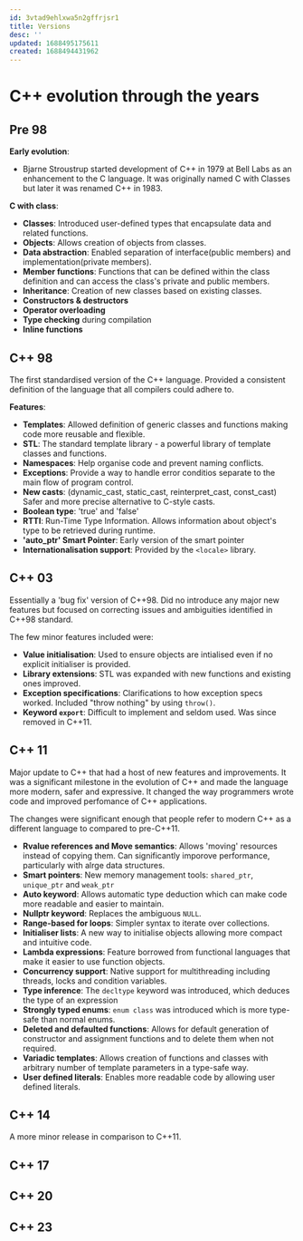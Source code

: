 ```yaml
---
id: 3vtad9ehlxwa5n2gffrjsr1
title: Versions
desc: ''
updated: 1688495175611
created: 1688494431962
---
```


# C++ evolution through the years

## Pre 98
**Early evolution**:
- Bjarne Stroustrup started development of C++ in 1979 at Bell Labs as an enhancement to the C
language. It was originally named C with Classes but later it was renamed C++ in 1983.

**C with class**:
- **Classes**: Introduced user-defined types that encapsulate data and related functions.
- **Objects**: Allows creation of objects from classes.
- **Data abstraction**: Enabled separation of interface(public members) and implementation(private
members).
- **Member functions**: Functions that can be defined within the class definition and can access
the class's private and public members.
- **Inheritance**: Creation of new classes based on existing classes.
- **Constructors & destructors**
- **Operator overloading**
- **Type checking** during compilation
- **Inline functions**

## C++ 98
The first standardised version of the C++ language. Provided a consistent definition of the
language that all compilers could adhere to.

**Features**:
- **Templates**: Allowed definition of generic classes and functions making code more reusable
and flexible.
- **STL**: The standard template library - a powerful library of template classes and functions.
- **Namespaces**: Help organise code and prevent naming conflicts.
- **Exceptions**: Provide a way to handle error conditios separate to the main flow of program
control.
- **New casts**: (dynamic_cast, static_cast, reinterpret_cast, const_cast) Safer and more precise
alternative to C-style casts.
- **Boolean type**: 'true' and 'false'
- **RTTI**: Run-Time Type Information. Allows information about object's type to be retrieved
during runtime.
- **'auto_ptr' Smart Pointer**: Early version of the smart pointer
- **Internationalisation support**: Provided by the `<locale>` library.

## C++ 03
Essentially a 'bug fix' version of C++98. Did no introduce any major new features but focused on
correcting issues and ambiguities identified in C++98 standard.

The few minor features included were:
- **Value initialisation**: Used to ensure objects are intialised even if no explicit initialiser
is provided.
- **Library extensions**: STL was expanded with new functions and existing ones improved.
- **Exception specifications**: Clarifications to how exception specs worked. Included "throw
nothing" by using `throw()`.
- **Keyword `export`**: Difficult to implement and seldom used. Was since removed in C++11.

## C++ 11
Major update to C++ that had a host of new features and improvements. It was a significant
milestone in the evolution of C++ and made the language more modern, safer and expressive. It
changed the way programmers wrote code and improved perfomance of C++ applications.

The changes were significant enough that people refer to modern C++ as a different language to
compared to pre-C++11.

- **Rvalue references and Move semantics**: Allows 'moving' resources instead of copying them.
Can significantly imporove performance, particularly with alrge data structures.
- **Smart pointers**: New memory management tools: `shared_ptr`, `unique_ptr` and `weak_ptr`
- **Auto keyword**: Allows automatic type deduction which can make code more readable and easier
to maintain.
- **Nullptr keyword**: Replaces the ambiguous `NULL`.
- **Range-based for loops**: Simpler syntax to iterate over collections.
- **Initialiser lists**: A new way to initialise objects allowing more compact and intuitive code.
- **Lambda expressions**: Feature borrowed from functional languages that make it easier to use
function objects.
- **Concurrency support**: Native support for multithreading including threads, locks and condition
variables.
- **Type inference**: The `decltype` keyword was introduced, which deduces the type of an
expression
- **Strongly typed enums**: `enum class` was introduced which is more type-safe than normal enums.
- **Deleted and defaulted functions**: Allows for default generation of constructor and assignment
functions and to delete them when not required.
- **Variadic templates**: Allows creation of functions and classes with arbitrary number of
template parameters in a type-safe way.
- **User defined literals**: Enables more readable code by allowing user defined literals.

## C++ 14
A more minor release in comparison to C++11.

## C++ 17

## C++ 20

## C++ 23
